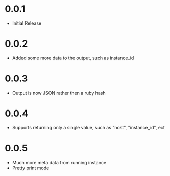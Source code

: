 
# 0.0.1 
* Initial Release

# 0.0.2
* Added some more data to the output, such as instance_id

# 0.0.3

* Output is now JSON rather then a ruby hash

# 0.0.4 

* Supports returning only a single value, such as "host", "instance_id", ect

# 0.0.5

* Much more meta data from running instance
* Pretty print mode
